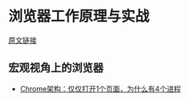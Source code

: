 # 浏览器工作原理与实战

[原文链接](https://blog.poetries.top/browser-working-principle/)

## 宏观视角上的浏览器

- [Chrome架构：仅仅打开1个页面，为什么有4个进程](/宏观视角上的浏览器/Chrome架构：仅仅打开1个页面，为什么有4个进程.md)
